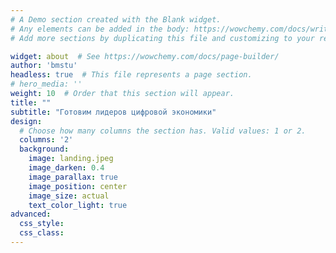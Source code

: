 ```yaml
---
# A Demo section created with the Blank widget.
# Any elements can be added in the body: https://wowchemy.com/docs/writing-markdown-latex/
# Add more sections by duplicating this file and customizing to your requirements.

widget: about  # See https://wowchemy.com/docs/page-builder/
author: 'bmstu'
headless: true  # This file represents a page section.
# hero_media: ''
weight: 10  # Order that this section will appear.
title: ""
subtitle: "Готовим лидеров цифровой экономики"
design:
  # Choose how many columns the section has. Valid values: 1 or 2.
  columns: '2'
  background:
    image: landing.jpeg
    image_darken: 0.4
    image_parallax: true
    image_position: center
    image_size: actual
    text_color_light: true
advanced:
  css_style:
  css_class:
---
```






